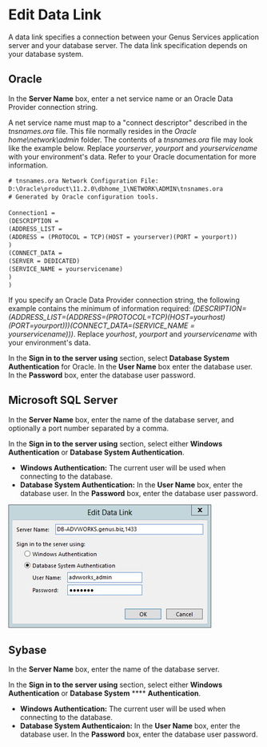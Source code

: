 # Edit Data Link

A data link specifies a connection between your Genus Services application server and your database server. The data link specification depends on your database system.

## Oracle

In the **Server Name** box, enter a net service name or an Oracle Data Provider connection string.

A net service name must map to a "connect descriptor" described in the _tnsnames.ora_ file. This file normally resides in the _Oracle home\network\admin_ folder. The contents of a _tnsnames.ora_ file may look like the example below. Replace _yourserver_, _yourport_ and _yourservicename_ with your environment's data. Refer to your Oracle documentation for more information.

```text
# tnsnames.ora Network Configuration File: D:\Oracle\product\11.2.0\dbhome_1\NETWORK\ADMIN\tnsnames.ora  
# Generated by Oracle configuration tools.

Connection1 =  
(DESCRIPTION =  
(ADDRESS_LIST =  
(ADDRESS = (PROTOCOL = TCP)(HOST = yourserver)(PORT = yourport))  
)  
(CONNECT_DATA =  
(SERVER = DEDICATED)  
(SERVICE_NAME = yourservicename)  
)  
)
```

If you specify an Oracle Data Provider connection string, the following example contains the minimum of information required: _(DESCRIPTION=(ADDRESS_LIST=(ADDRESS=(PROTOCOL=TCP)(HOST=yourhost)(PORT=yourport)))(CONNECT_DATA=(SERVICE_NAME = yourservicename)))_. Replace _yourhost_, _yourport_ and _yourservicename_ with your environment's data.

In the **Sign in to the server using** section, select **Database System Authentication** for Oracle. In the **User Name** box enter the database user. In the **Password** box, enter the database user password.

## Microsoft SQL Server

In the **Server Name** box, enter the name of the database server, and optionally a port number separated by a comma.

In the **Sign in to the server using** section, select either **Windows Authentication** or **Database System Authentication**.

*   **Windows Authentication:** The current user will be used when connecting to the database.
*   **Database System Authentication:** In the **User Name** box, enter the database user. In the **Password** box, enter the database user password.

![IDBA408BC1123A48E2.jpg](media/IDBA408BC1123A48E2.jpg)

## Sybase

In the **Server Name** box, enter the name of the database server.

In the **Sign in to the server using** section, select either **Windows Authentication** or **Database System** **** ****Authentication****.

*   **Windows Authentication:** The current user will be used when connecting to the database.
*   **Database System Authenticaion:** In the **User Name** box, enter the database user. In the **Password** box, enter the database user password.